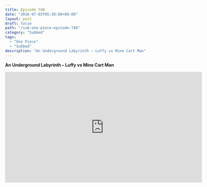 ```yaml
---
title: Episode 748
date: "2016-07-03T05:30:00+00:00"
layout: post
draft: false
path: "/sub-one-piece-episode-748"
category: "Subbed"
tags:
  - "One Piece"
  - "Subbed"
description: "An Underground Labyrinth – Luffy vs Mine Cart Man"
---
```


**An Underground Labyrinth – Luffy vs Mine Cart Man**

<iframe width="640" height="360" src="https://www.rapidvideo.com/e/G6FRPGPW11" frameborder="0" marginwidth=0 marginheight=0 scrolling=no allowfullscreen></iframe>


